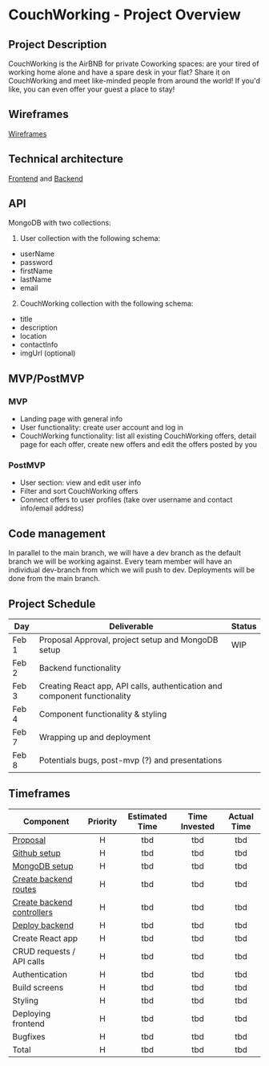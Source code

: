 # CouchWorking - Project Overview

## Project Description

CouchWorking is the AirBNB for private Coworking spaces: are your tired of working home alone and have a spare desk in your flat? Share it on CouchWorking and meet like-minded people from around the world! If you'd like, you can even offer your guest a place to stay!

## Wireframes

[Wireframes](https://whimsical.com/couch-working-screens-nj7gdn2Q4GeqsWc5pMkVm)

## Technical architecture

[Frontend](https://whimsical.com/couchworking-components-hierarchy-XFVwRNckhByMcumR12Hh8g) and [Backend](https://whimsical.com/couch-working-5z7fpHtMBA94BiigcXNXBX)

## API

MongoDB with two collections:

1) User collection with the following schema:
- userName
- password
- firstName
- lastName
- email

2) CouchWorking collection with the following schema:
- title
- description
- location
- contactInfo
- imgUrl (optional)

## MVP/PostMVP

### MVP

- Landing page with general info
- User functionality: create user account and log in
- CouchWorking functionality: list all existing CouchWorking offers, detail page for each offer, create new offers and edit the offers posted by you

### PostMVP

- User section: view and edit user info
- Filter and sort CouchWorking offers
- Connect offers to user profiles (take over username and contact info/email address)

## Code management

In parallel to the main branch, we will have a dev branch as the default branch we will be working against. Every team member will have an individual dev-branch from which we will push to dev. Deployments will be done from the main branch.

## Project Schedule

| Day     | Deliverable                               | Status   |
| ------- | ----------------------------------------- | -------- |
| Feb 1 | Proposal Approval, project setup and MongoDB setup        |  WIP |
| Feb 2  | Backend functionality |  |
| Feb 3  | Creating React app, API calls, authentication and component functionality                          |  |
| Feb 4  | Component functionality & styling                       |  |
| Feb 7  | Wrapping up and deployment                |  |
| Feb 8  | Potentials bugs, post-mvp (?) and presentations                             |  |

## Timeframes

| Component                  | Priority | Estimated Time | Time Invested | Actual Time |
| -------------------------- | :------: | :------------: | :-----------: | :---------: |
| [Proposal](https://github.com/timhausweiler/p3-couchworking/issues/1)                   |    H     |      tbd      |     tbd      |    tbd     |
| [Github setup](https://github.com/timhausweiler/p3-couchworking/issues/2)             |    H     |     tbd      |      tbd      |     tbd     |
| [MongoDB setup](https://github.com/timhausweiler/p3-couchworking/issues/3) |    H     |      tbd       |      tbd      |     tbd     |
| [Create backend routes](https://github.com/timhausweiler/p3-couchworking/issues/4)          |    H     |      tbd      |     tbd      |    tbd     |
| [Create backend controllers](https://github.com/timhausweiler/p3-couchworking/issues/5)          |    H     |      tbd      |     tbd      |    tbd     |
| [Deploy backend](https://github.com/timhausweiler/p3-couchworking/issues/6)       |    H     |      tbd      |     tbd      |    tbd     |
| Create React app      |    H     |      tbd      |     tbd      |    tbd     |
| CRUD requests / API calls    |    H     |      tbd      |     tbd      |    tbd     |
| Authentication    |    H     |      tbd      |     tbd      |    tbd     |
| Build screens                    |    H     |      tbd      |     tbd      |    tbd     |
| Styling             |    H     |      tbd      |     tbd      |    tbd     |
| Deploying frontend           |    H     |      tbd      |     tbd      |    tbd     |
| Bugfixes           |    H     |      tbd      |     tbd      |    tbd     |
| Total                      |    H     |    tbd     |     tbd     |    tbd    |
